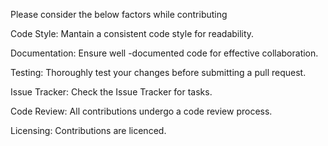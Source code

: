 Please consider the below factors while contributing

Code Style:
Mantain a consistent code style for readability.

Documentation:
Ensure well -documented code for effective collaboration.

Testing:
Thoroughly test your changes before submitting a pull request.

Issue Tracker:
Check the Issue Tracker for tasks.

Code Review:
All contributions undergo a code review process.

Licensing:
Contributions are licenced.
